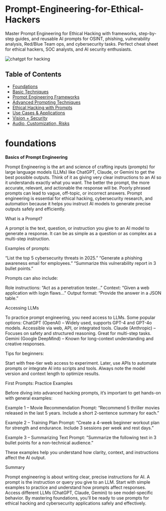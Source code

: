 # Prompt-Engineering-for-Ethical-Hackers
Master Prompt Engineering for Ethical Hacking with frameworks, step-by-step guides, and reusable AI prompts for OSINT, phishing, vulnerability analysis, Red/Blue Team ops, and cybersecurity tasks. Perfect cheat sheet for ethical hackers, SOC analysts, and AI security enthusiasts.


![chatgpt for hacking](https://github.com/user-attachments/assets/3db30883-7115-43bc-9466-b01714d6f6cb)

## Table of Contents

- [Foundations](#foundations)
- [Basic Techniques](#basic-techniques)
- [Prompt Engineering Frameworks](#prompt-engineering-frameworks)
- [Advanced Prompting Techniques](#advanced-prompting-techniques)
- [Ethical Hacking with Prompts](#ethical-hacking-with-prompts)
- [Use Cases & Applications](#use-cases--applications)
- [Vision + Security](#vision--security)
- [Audio, Customization, Risks](#audio-customization-risks)



# foundations

**Basics of Prompt Engineering**

Prompt Engineering is the art and science of crafting inputs (prompts) for large language models (LLMs) like ChatGPT, Claude, or Gemini to get the best possible outputs. Think of it as giving very clear instructions to an AI so it understands exactly what you want. The better the prompt, the more accurate, relevant, and actionable the response will be. Poorly phrased prompts can lead to vague, off-topic, or incorrect answers. Prompt engineering is essential for ethical hacking, cybersecurity research, and automation because it helps you instruct AI models to generate precise outputs safely and efficiently.

What is a Prompt?

A prompt is the text, question, or instruction you give to an AI model to generate a response. It can be as simple as a question or as complex as a multi-step instruction.

Examples of prompts:

“List the top 5 cybersecurity threats in 2025.” “Generate a phishing awareness email for employees.” “Summarize this vulnerability report in 3 bullet points.”

Prompts can also include:

Role instructions: “Act as a penetration tester…” Context: “Given a web application with login flaws…” Output format: “Provide the answer in a JSON table.”

Accessing LLMs

To practice prompt engineering, you need access to LLMs. Some popular options: ChatGPT (OpenAI) – Widely used, supports GPT-4 and GPT-4o models. Accessible via web, API, or integrated tools. Claude (Anthropic) – Focuses on safety and structured reasoning. Great for multi-step tasks. Gemini (Google DeepMind) – Known for long-context understanding and creative responses.

Tips for beginners:

Start with free-tier web access to experiment. Later, use APIs to automate prompts or integrate AI into scripts and tools. Always note the model version and context length to optimize results.

First Prompts: Practice Examples

Before diving into advanced hacking prompts, it’s important to get hands-on with general examples:

Example 1 – Movie Recommendation Prompt: “Recommend 5 thriller movies released in the last 5 years. Include a short 2-sentence summary for each.”

Example 2 – Training Plan Prompt: “Create a 4-week beginner workout plan for strength and endurance. Include 3 sessions per week and rest days.”

Example 3 – Summarizing Text Prompt: “Summarize the following text in 3 bullet points for a non-technical audience.”

These examples help you understand how clarity, context, and instructions affect the AI output.

Summary

Prompt engineering is about writing clear, precise instructions for AI. A prompt is the instruction or query you give to an LLM. Start with simple examples to practice and understand how prompts affect responses. Access different LLMs (ChatGPT, Claude, Gemini) to see model-specific behavior. By mastering foundations, you’ll be ready to use prompts for ethical hacking and cybersecurity applications safely and effectively.

